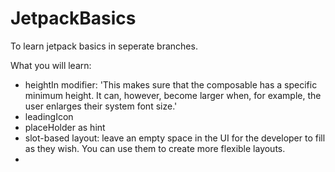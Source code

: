 # JetpackBasics
To learn jetpack basics in seperate branches.

What you will learn:
- heightIn modifier: 'This makes sure that the composable has a specific minimum height. It can, however, become larger when, for example, the user enlarges their system font size.'
- leadingIcon
- placeHolder as hint
- slot-based layout:  leave an empty space in the UI for the developer to fill as they wish. You can use them to create more flexible layouts.
- 
